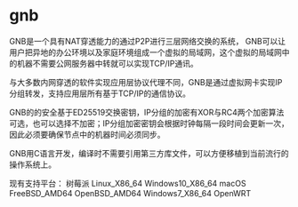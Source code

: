 # gnb
GNB是一个具有NAT穿透能力的通过P2P进行三层网络交换的系统， GNB可以让用户把异地的办公环境以及家庭环境组成一个虚拟的局域网，这个虚拟的局域网中的机器不需要公网服务器中转就可以实现TCP/IP通讯。

与大多数内网穿透的软件实现应用层协议代理不同，GNB是通过虚拟网卡实现IP分组转发，支持应用层所有基于TCP/IP的通信协议。

GNB的的安全基于ED25519交换密钥，IP分组的加密有XOR与RC4两个加密算法可选，也可以选择不加密；IP分组加密密钥会根据时钟每隔一段时间会更新一次，因此必须要确保节点中的机器时间必须同步。

GNB用C语言开发，编译时不需要引用第三方库文件，可以方便移植到当前流行的操作系统上。

现有支持平台：
树莓派
Linux_X86_64
Windows10_X86_64
macOS
FreeBSD_AMD64
OpenBSD_AMD64
Windows7_X86_64
OpenWRT
